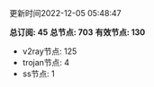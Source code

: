 更新时间2022-12-05 05:48:47

**总订阅: 45**
**总节点: 703**
**有效节点: 130**
- v2ray节点: 125
- trojan节点: 4
- ss节点: 1
